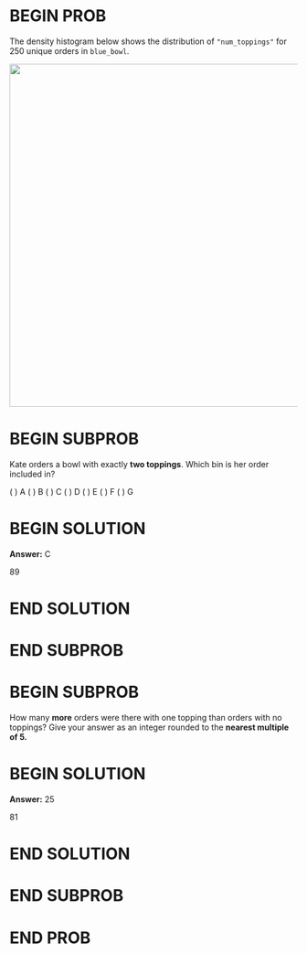 # BEGIN PROB

The density histogram below shows the distribution of `"num_toppings"`
for 250 unique orders in `blue_bowl`.

<center><img src="../../assets/images/wi25-quizzes/quiz2_toppings.png" width=600></center>

# BEGIN SUBPROB

Kate orders a bowl with exactly **two toppings**. Which bin is her order
included in?

( ) A 
( ) B 
( ) C 
( ) D 
( ) E 
( ) F 
( ) G

# BEGIN SOLUTION

**Answer:** C

<average>89</average>

# END SOLUTION

# END SUBPROB

# BEGIN SUBPROB

How many **more** orders were there with one topping than orders with no
toppings? Give your answer as an integer rounded to the **nearest
multiple of 5.**

# BEGIN SOLUTION

**Answer:** 25

<average>81</average>

# END SOLUTION

# END SUBPROB

# END PROB